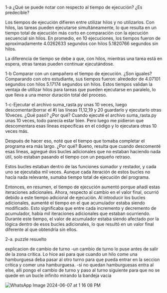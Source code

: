 1-a ¿Qué se puede notar con respecto al tiempo de ejecución? ¿Es
predecible?

Los tiempos de ejecución difieren entre utilizar hilos y no utilizarlos. Con hilos, las tareas pueden ejecutarse simultáneamente, lo que resulta en un tiempo total de ejecución más corto en comparación con la ejecución secuencial sin hilos. En promedio, en 10 ejecuciones, los tiempos fueron de aproximadamente 4.0262633 segundos con hilos
5.1820766 segundos sin hilos.

La diferencia de tiempo se debe a que, con hilos, mientras una tarea está en espera, otras tareas pueden continuar ejecutándose.

1-b Comparar con un campañero el tiempo de ejecución. ¿Son iguales?
Comparando con otro estudiante, sus tiempos fueron: alrededor de 4.07101 segundos con hilos 5.17174 segundos sin hilos. Estos tiempos validan la ventaja de utilizar hilos para tareas que pueden ejecutarse en paralelo, lo que lleva a una menor duración total del proceso.

1-c-Ejecutar el archivo suma_rasta.py unas 10 veces, luego descomentar(borrar el #) las líneas 11,12,19 y 20 guardarlo y ejecutarlo otras 10veces. ¿Qué pasó? ¿Por qué?
Cuando ejecuté el archivo suma_rasta.py unas 10 veces, todo parecía estar bien. Pero luego me pidieron que descomentara esas líneas específicas en el código y lo ejecutara otras 10 veces más.

Después de hacer eso, noté que el tiempo que tomaba completar el programa era más largo. ¿Por qué? Bueno, resulta que cuando descomenté esas líneas, agregué dos bucles adicionales que no estaban haciendo nada útil, solo estaban pasando el tiempo con un pequeño retraso.

Estos bucles estaban dentro de las funciones sumador y restador, y cada uno se ejecutaba mil veces. Aunque cada iteración de estos bucles no hacía nada relevante, sumaba tiempo total de ejecución del programa.

Entonces, en resumen, el tiempo de ejecución aumentó porque añadí estas iteraciones adicionales. Ahora, respecto al cambio en el valor final, ocurrió debido a este tiempo adicional de ejecución. Al introducir los bucles adicionales, aumenté el tiempo en el que acumulador estaba siendo modificado. Esto significaba que entre cada incremento y decremento de acumulador, había mil iteraciones adicionales que estaban ocurriendo. Durante este tiempo, el valor de acumulador estaba siendo afectado por la lógica dentro de esos bucles adicionales, lo que resultó en un valor final diferente al que obtendría sin ellos.

2-a.
puzzle resuelto

explicacion de cambio de turno
-un cambio de turno lo puse antes de salir de la zona critica. Lo hice asi para que cuando un hilo come una hamburguesa deba pasar al otro turno para que pueda entrar en la seccion critica y comer una hamburguesa.
-si no quedan hamburguesas entra al else, alli pongo el cambio de turno y paso al turno siguiente para que no se quede en un bucle infinito mirando la bandeja vacia

![WhatsApp Image 2024-06-07 at 1 16 08 PM](https://github.com/tomassgonzalezz/ASO2024TPs/assets/167874265/3a290b0b-c7b1-4af6-a1fc-a960d60b7459)


